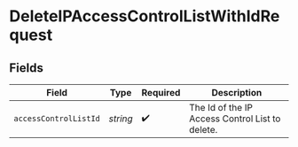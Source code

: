 # DeleteIPAccessControlListWithIdRequest


## Fields

| Field                                           | Type                                            | Required                                        | Description                                     |
| ----------------------------------------------- | ----------------------------------------------- | ----------------------------------------------- | ----------------------------------------------- |
| `accessControlListId`                           | *string*                                        | :heavy_check_mark:                              | The Id of the IP Access Control List to delete. |